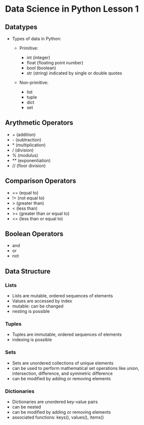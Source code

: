 # Data Science in Python Lesson 1

## Datatypes

- Types of data in Python:
  - Primitive:
    - int (integer)
    - float (floating point number)
    - bool (boolean)
    - str (string) indicated by single or double quotes

  - Non-primitive:
    - list
    - tuple
    - dict
    - set
  
## Arythmetic Operators

- \+ (addition)
- \- (subtraction)
- \* (multiplication)
- / (division)
- % (modulus)
- ** (exponentiation)
- // (floor division)

## Comparison Operators

- == (equal to)
- != (not equal to)
- \> (greater than)
- < (less than)
- \>= (greater than or equal to)
- <= (less than or equal to)

## Boolean Operators

- and
- or
- not

## Data Structure

### Lists

- Lists are mutable, ordered sequences of elements
- Values are accessed by index
- mutable: can be changed
- nesting is possible

### Tuples

- Tuples are immutable, ordered sequences of elements
- indexing is possible

### Sets

- Sets are unordered collections of unique elements
- can be used to perform mathematical set operations like union, intersection, difference, and symmetric difference
- can be modified by adding or removing elements

### Dictionaries

- Dictionaries are unordered key-value pairs
- can be nested
- can be modified by adding or removing elements
- associated functions: keys(), values(), items()
